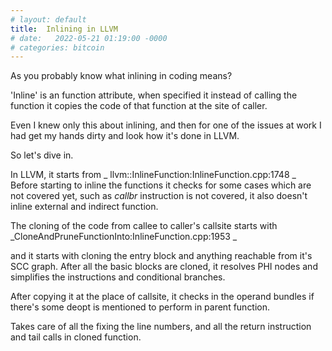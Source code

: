 ```yaml
---
# layout: default
title:  Inlining in LLVM
# date:   2022-05-21 01:19:00 -0000
# categories: bitcoin
---
```


As you probably know what inlining in coding means? 

'Inline' is an function attribute, when specified it instead of calling the function it copies the code of that function at the site of caller. 

Even I knew only this about inlining, and then for one of the issues at work I had get my hands dirty and look how it's done in LLVM.

So let's dive in.

In LLVM, it starts from _ llvm::InlineFunction:InlineFunction.cpp:1748 _ 
Before starting to inline the functions it checks for some cases which are not covered yet, such as *callbr* instruction is not covered, it also doesn't inline external and indirect function. 

The cloning of the code from callee to caller's callsite starts with _CloneAndPruneFunctionInto:InlineFunction.cpp:1953 _

and it starts with cloning the entry block and anything reachable from it's SCC graph. After all the basic blocks are cloned, it resolves PHI nodes and simplifies the instructions and conditional branches.  

After copying it at the place of callsite, it checks in the operand bundles if there's some deopt is mentioned to perform in parent function. 

Takes care of all the fixing the line numbers, and all the return instruction and tail calls in cloned function. 

